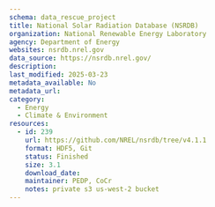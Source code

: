 ```yaml
---
schema: data_rescue_project 
title: National Solar Radiation Database (NSRDB)
organization: National Renewable Energy Laboratory
agency: Department of Energy
websites: nsrdb.nrel.gov
data_source: https://nsrdb.nrel.gov/
description: 
last_modified: 2025-03-23
metadata_available: No
metadata_url: 
category:
  - Energy 
  - Climate & Environment 
resources:
  - id: 239
    url: https://github.com/NREL/nsrdb/tree/v4.1.1
    format: HDF5, Git
    status: Finished
    size: 3.1
    download_date: 
    maintainer: PEDP, CoCr
    notes: private s3 us-west-2 bucket
---
```

